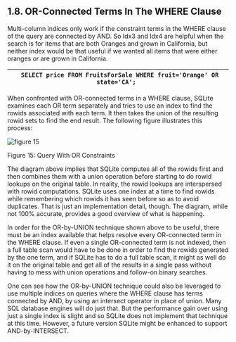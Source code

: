 ## 1\.8\.  OR\-Connected Terms In The WHERE Clause



Multi\-column indices only work if the constraint terms in the WHERE
clause of the query are connected by AND.
So Idx3 and Idx4 are helpful when the search is for items that
are both Oranges and grown in California, but neither index would
be that useful if we wanted all items that were either oranges
*or* are grown in California.





| ```  SELECT price FROM FruitsForSale WHERE fruit='Orange' OR state='CA';  ``` |
| --- |



When confronted with OR\-connected terms in a WHERE clause, SQLite 
examines each OR term separately and tries to use an index to
find the rowids associated with each term.
It then takes the union of the resulting rowid sets to find
the end result. The following figure illustrates this process:





![figure 15](images/qp/orquery.gif)  

Figure 15: Query With OR Constraints




The diagram above implies that SQLite computes all of the rowids first
and then combines them with a union operation before starting to do
rowid lookups on the original table. In reality, the rowid lookups
are interspersed with rowid computations. SQLite uses one index at
a time to find rowids while remembering which rowids it has seen
before so as to avoid duplicates. That is just an implementation
detail, though. The diagram, while not 100% accurate, provides a good
overview of what is happening.




In order for the OR\-by\-UNION technique shown above to be useful, there
must be an index available that helps resolve every OR\-connected term
in the WHERE clause. If even a single OR\-connected term is not indexed,
then a full table scan would have to be done in order to find the rowids
generated by the one term, and if SQLite has to do a full table scan, it
might as well do it on the original table and get all of the results in
a single pass without having to mess with union operations and follow\-on
binary searches.




One can see how the OR\-by\-UNION technique could also be leveraged to
use multiple indices on queries where the WHERE clause has terms connected
by AND, by using an intersect operator in place of union. Many SQL
database engines will do just that. But the performance gain over using
just a single index is slight and so SQLite does not implement that technique
at this time. However, a future version SQLite might be enhanced to support
AND\-by\-INTERSECT.





